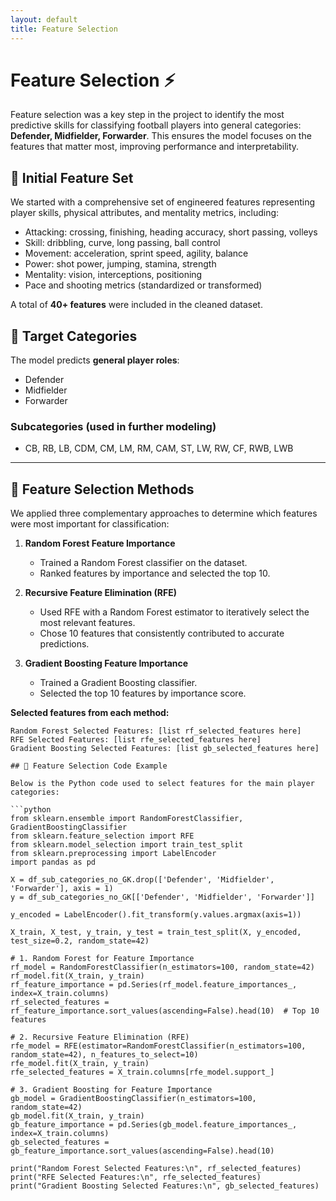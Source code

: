 ```yaml
---
layout: default
title: Feature Selection
---
```


# Feature Selection ⚡

Feature selection was a key step in the project to identify the most predictive skills for classifying football players into general categories: **Defender, Midfielder, Forwarder**. This ensures the model focuses on the features that matter most, improving performance and interpretability.

## 🔹 Initial Feature Set
We started with a comprehensive set of engineered features representing player skills, physical attributes, and mentality metrics, including:

- Attacking: crossing, finishing, heading accuracy, short passing, volleys  
- Skill: dribbling, curve, long passing, ball control  
- Movement: acceleration, sprint speed, agility, balance  
- Power: shot power, jumping, stamina, strength  
- Mentality: vision, interceptions, positioning  
- Pace and shooting metrics (standardized or transformed)  

A total of **40+ features** were included in the cleaned dataset.

## 🔹 Target Categories
The model predicts **general player roles**:

- Defender  
- Midfielder  
- Forwarder  

### Subcategories (used in further modeling)
- CB, RB, LB, CDM, CM, LM, RM, CAM, ST, LW, RW, CF, RWB, LWB  

---

## 🔹 Feature Selection Methods
We applied three complementary approaches to determine which features were most important for classification:

1. **Random Forest Feature Importance**  
   - Trained a Random Forest classifier on the dataset.  
   - Ranked features by importance and selected the top 10.  

2. **Recursive Feature Elimination (RFE)**  
   - Used RFE with a Random Forest estimator to iteratively select the most relevant features.  
   - Chose 10 features that consistently contributed to accurate predictions.  

3. **Gradient Boosting Feature Importance**  
   - Trained a Gradient Boosting classifier.  
   - Selected the top 10 features by importance score.  

**Selected features from each method:**
```text
Random Forest Selected Features: [list rf_selected_features here]
RFE Selected Features: [list rfe_selected_features here]
Gradient Boosting Selected Features: [list gb_selected_features here]

## 🔹 Feature Selection Code Example

Below is the Python code used to select features for the main player categories:

```python
from sklearn.ensemble import RandomForestClassifier, GradientBoostingClassifier
from sklearn.feature_selection import RFE
from sklearn.model_selection import train_test_split
from sklearn.preprocessing import LabelEncoder
import pandas as pd

X = df_sub_categories_no_GK.drop(['Defender', 'Midfielder', 'Forwarder'], axis = 1)
y = df_sub_categories_no_GK[['Defender', 'Midfielder', 'Forwarder']]

y_encoded = LabelEncoder().fit_transform(y.values.argmax(axis=1))

X_train, X_test, y_train, y_test = train_test_split(X, y_encoded, test_size=0.2, random_state=42)

# 1. Random Forest for Feature Importance
rf_model = RandomForestClassifier(n_estimators=100, random_state=42)
rf_model.fit(X_train, y_train)
rf_feature_importance = pd.Series(rf_model.feature_importances_, index=X_train.columns)
rf_selected_features = rf_feature_importance.sort_values(ascending=False).head(10)  # Top 10 features

# 2. Recursive Feature Elimination (RFE)
rfe_model = RFE(estimator=RandomForestClassifier(n_estimators=100, random_state=42), n_features_to_select=10)
rfe_model.fit(X_train, y_train)
rfe_selected_features = X_train.columns[rfe_model.support_]

# 3. Gradient Boosting for Feature Importance
gb_model = GradientBoostingClassifier(n_estimators=100, random_state=42)
gb_model.fit(X_train, y_train)
gb_feature_importance = pd.Series(gb_model.feature_importances_, index=X_train.columns)
gb_selected_features = gb_feature_importance.sort_values(ascending=False).head(10)

print("Random Forest Selected Features:\n", rf_selected_features)
print("RFE Selected Features:\n", rfe_selected_features)
print("Gradient Boosting Selected Features:\n", gb_selected_features)
